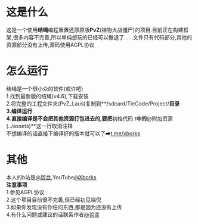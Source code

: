 # 这是什么  
这是一个使用**结绳**编程重置还原原版**PvZ**(植物大战僵尸)的项目.目前正在构建框架,很多内容不完善,所以单纯想玩的已经可以撤退了......文件只有代码部分,其他的资源部分没有上传,源码使用AGPL协议  
# 怎么运行  
结绳是一个很小众的软件(或许吧)  
1.找到最新版的结绳(v4.6),下载安装  
2.将完整的工程文件夹(PvZ_Laus)复制到**/sdcard/TieCode/Project/**目录  
3.编译运行  
4.直接编译是不会把其他资源打包进去的,要把**初始代码.t**中的**@附加资源(../assets)**这一行取消注释  
不想编译的话直接下编译好的版本就可以了➡[t.me/xborks](https://t.me/xborks)  
# 其他  
本人的b站是[@㔔㪳](https://space.bilibili.com/9944455),YouTube[@Xborks](https://www.youtube.com/@xborks)  
**注意事项**  
1.参见AGPL协议  
2.这个项目目前很不完善,但已经初见端倪  
3.如果你发现没有你任何东西,那是因为还没有上传  
4.有什么问题或建议的话联系作者[@㔔㪳](https://space.bilibili.com/9944455)  
